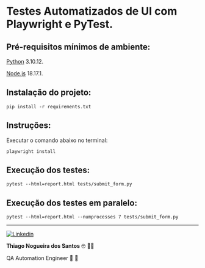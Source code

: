 # Testes Automatizados de UI com Playwright e PyTest.

## Pré-requisitos mínimos de ambiente:

[Python](https://www.python.org/downloads/) 3.10.12.

[Node.js](https://nodejs.org/en) 18.17.1.


## Instalação do projeto:

```
pip install -r requirements.txt
```

## Instruções:

Executar o comando abaixo no terminal:

```
playwright install
```

## Execução dos testes:

```
pytest --html=report.html tests/submit_form.py
```

## Execução dos testes em paralelo:

```
pytest --html=report.html --numprocesses 7 tests/submit_form.py
```

---

<a href="https://www.linkedin.com/in/thinogueiras"><img alt="Linkedin" src="https://img.shields.io/badge/-LinkedIn-blue?style=for-the-badge&logo=Linkedin&logoColor=white"></a>

<strong>Thiago Nogueira dos Santos</strong> 🤓 ✌🏻

QA Automation Engineer 🔎 🐞
